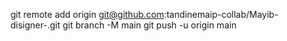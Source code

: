 git remote add origin git@github.com:tandinemaip-collab/Mayib-disigner-.git
git branch -M main
git push -u origin main
